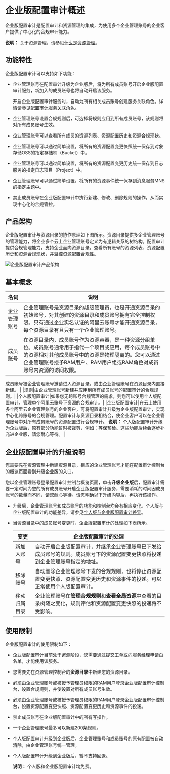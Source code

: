 # 企业版配置审计概述

企业版配置审计是配置审计和资源管理的集成，为使用多个企业管理账号的企业客户提供了中心化的合规审计能力。

**说明：** 关于资源管理，请参见[什么是资源管理]()。

## 功能特性

企业版配置审计可以支持如下功能：

-   企业管理账号在配置审计升级为企业版后，将为所有成员账号开启企业版配置审计服务，新加入的成员账号也将自动开启该服务。

    开启企业版配置审计服务时，自动为所有相关成员账号创建服务关联角色。详情请参见[配置审计服务关联角色](/cn.zh-CN/快速入门/配置审计服务关联角色.md)。

-   企业管理账号设置合规规则后，可选择将规则应用到所有成员账号，该规则将对所有成员账号生效。
-   企业管理账号可以查看所有成员的资源列表、资源配置历史和资源合规现状。
-   企业管理账号可以通过简单设置，将所有的资源配置变更快照统一保存到对象存储OSS的指定存储桶（Bucket）中。
-   企业管理账号可以通过简单设置，将所有的资源配置变更历史统一保存到日志服务的指定日志项目（Project）中。
-   企业管理账号可以通过简单设置，将所有的资源事件统一保存到消息服务MNS的指定主题中。
-   禁止成员账号在企业版配置审计中执行新建、修改、删除规则的操作，从而实现中心化的合规管控。

## 产品架构

企业版配置审计与资源目录的协作原理如下图所示。资源目录提供多企业管理账号的管理能力，将企业多个云上企业管理账号定义为有逻辑关系的树结构。配置审计提供合规管理能力，支持企业面向资源目录，查看所有账号的资源列表、资源配置历史和资源合规现状，并监控资源配置合规性。

![企业版配置审计产品架构](https://static-aliyun-doc.oss-accelerate.aliyuncs.com/assets/img/zh-CN/8738388951/p95013.png)

## 基本概念

|名词|说明|
|--|--|
|企业管理账号|企业管理账号是资源目录的超级管理员，也是开通资源目录的初始账号，对其创建的资源目录和成员账号拥有完全控制权限。只有通过企业实名认证的阿里云账号才能开通资源目录，每个资源目录有且只有一个企业管理账号。|
|成员账号|在资源目录内，成员账号作为资源容器，是一种资源分组单位。成员账号通常用于指代一个项目或应用，每个成员账号中的资源相对其他成员账号中的资源是物理隔离的。您可以通过企业管理账号授予RAM用户、RAM用户组或RAM角色对成员账号内资源的访问权限。

成员账号被企业管理账号邀请进入资源目录，或由企业管理账号在资源目录内直接新建。 |
|规则|由企业管理账号新建并应用到所有成员账号的配置审计的合规规则。|
|个人版配置审计|如果您无跨账号合规管理的需求，则您可以使用个人版配置审计，管理单个阿里云账号下资源的合规审计。|
|企业版配置审计|在云上使用多个阿里云企业管理账号的企业客户，可将配置审计升级为企业版配置审计，实现中心化跨账号的合规管理。配置审计与资源目录相结合，使企业客户可以在企业管理账号中对所有成员账号的资源配置进行合规审计。 **说明：** 个人版配置审计升级为企业版后，原有部分功能暂时被裁剪，例如：等保预检。这些功能后续会逐步补充进企业版，请您耐心等待。 |

## 企业版配置审计的升级说明

您需要先在资源管理中新建资源目录，相应的企业管理账号才能在配置审计控制台的概览页面看到升级企业版的入口。

您以企业管理账号登录配置审计控制台概览页面，单击**升级企业版**后，配置审计需要一定时间为您的所有成员账号开启企业版配置审计服务，需要消耗的时间因成员账号的数量而不同，请您耐心等待。请您明确以下升级内容后，再执行该操作。

-   升级后，企业管理账号和成员账号的功能和控制台均会有相应变化。个人版与企业版配置审计的功能差异，请参见[个人版与企业版配置审计差异](/cn.zh-CN/.md)。
-   当资源目录中的成员账号变更时，企业版配置审计的处理如下表所示。

    |变更|企业版配置审计的处理|
    |--|----------|
    |新加入账号|自动开启企业版配置审计，并继承企业管理账号已下发给成员账号的规则。成员账号下的资源配置变更快照将投递到企业管理账号指定的地址。|
    |移除账号|自动删除企业管理账号下发的合规规则，也将停止资源配置变更快照、资源配置变更历史和资源事件的投递。可以正常使用个人版配置审计。|
    |移动归属目录|企业管理账号在**管理合规规则**和**查看全局资源**中查看的目录树随之变化，规则评估和资源配置变更快照的投递将不受影响。|


## 使用限制

企业版配置审计的使用限制如下：

-   企业版配置审计目前处于邀测阶段，您需要通过[提交工单](https://selfservice.console.aliyun.com/ticket/createIndex)或向服务经理申请白名单，才能使用该服务。
-   您需要先在资源管理控制台的**资源目录**中新建您的资源目录。
-   必须由企业管理账号或被授予管理员权限的RAM用户登录企业版配置审计控制台，设置合规规则，并使设置对所有成员账号生效。
-   必须由企业管理账号或被授予管理员权限的RAM用户登录企业版配置审计控制台，设置资源配置变更快照、资源配置变更历史和资源事件的投递。
-   禁止成员账号在企业版配置审计中的所有写操作。
-   一个企业管理账号最多可以新建200条规则。
-   个人版配置审计升级到企业版后，企业管理账号和成员账号的原有配置被自动清除，由企业管理账号统一管理。
-   个人版配置审计升级到企业版后，暂不支持回退。

    **说明：** 个人版和企业版配置审计均免费。


